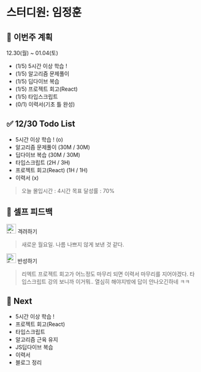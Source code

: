 # 스터디원: 임정훈

## 🚀 이번주 계획

12.30(월) ~ 01.04(토)

- (1/5) 5시간 이상 학습 !
- (1/5) 알고리즘 문제풀이
- (1/5) 딥다이브 복습
- (1/5) 프로젝트 회고(React)
- (1/5) 타입스크립트
- (0/1) 이력서(기초 틀 완성)

## ✅ 12/30 Todo List

- 5시간 이상 학습 ! (o)
- 알고리즘 문제풀이 (30M / 30M)
- 딥다이브 복습 (30M / 30M)
- 타입스크립트 (2H / 3H)
- 프로젝트 회고(React) (1H / 1H)
- 이력서 (x)

> 오늘 몰입시간 : 4시간
> 목표 달성률 : 70%

## 🎉 셀프 피드백

<img src="https://raw.githubusercontent.com/Tarikul-Islam-Anik/Animated-Fluent-Emojis/master/Emojis/Smilies/Hugging%20Face.png" alt="Hugging Face" width="25" height="25"> 격려하기</img>

> 새로운 월요일. 나름 나쁘지 않게 보낸 것 같다.

<img src="https://raw.githubusercontent.com/Tarikul-Islam-Anik/Animated-Fluent-Emojis/master/Emojis/Smilies/Face%20with%20Monocle.png" alt="Face with Monocle" width="25" height="25"> 반성하기</img>

> 리엑트 프로젝트 회고가 어느정도 마무리 되면 이력서 마무리를 지어야겠다.
> 타입스크립트 강의 보니까 이거뭐.. 열심히 해야지밖에 답이 안나오긴하네 ㅋㅋ

## 🌱 Next

- 5시간 이상 학습 !
- 프로젝트 회고(React)
- 타입스크립트
- 알고리즘 근육 유지
- JS딥다이브 복습
- 이력서
- 블로그 정리
